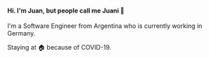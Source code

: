 #### Hi. I'm Juan, but people call me Juani 👋
I'm a Software Engineer from Argentina who is currently working in Germany. 

Staying at 🏠 because of COVID-19.
